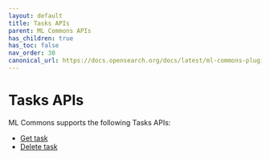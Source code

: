 ```yaml
---
layout: default
title: Tasks APIs
parent: ML Commons APIs
has_children: true
has_toc: false
nav_order: 30
canonical_url: https://docs.opensearch.org/docs/latest/ml-commons-plugin/api/tasks-apis/index/
---
```


# Tasks APIs

ML Commons supports the following Tasks APIs:

- [Get task]({{site.url}}{{site.baseurl}}/ml-commons-plugin/api/tasks-apis/get-task/)
- [Delete task]({{site.url}}{{site.baseurl}}/ml-commons-plugin/api/tasks-apis/delete-task/)
